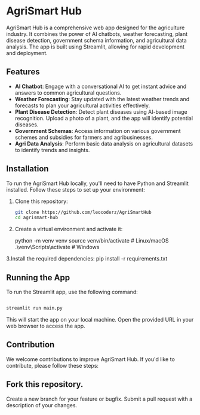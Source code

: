 # AgriSmart Hub

AgriSmart Hub is a comprehensive web app designed for the agriculture industry. It combines the power of AI chatbots, weather forecasting, plant disease detection, government schema information, and agricultural data analysis. The app is built using Streamlit, allowing for rapid development and deployment.

## Features

- **AI Chatbot**: Engage with a conversational AI to get instant advice and answers to common agricultural questions.
- **Weather Forecasting**: Stay updated with the latest weather trends and forecasts to plan your agricultural activities effectively.
- **Plant Disease Detection**: Detect plant diseases using AI-based image recognition. Upload a photo of a plant, and the app will identify potential diseases.
- **Government Schemas**: Access information on various government schemes and subsidies for farmers and agribusinesses.
- **Agri Data Analysis**: Perform basic data analysis on agricultural datasets to identify trends and insights.

## Installation

To run the AgriSmart Hub locally, you'll need to have Python and Streamlit installed. Follow these steps to set up your environment:

1. Clone this repository:

   ```bash
   git clone https://github.com/leocoderz/AgriSmartHub
   cd agrismart-hub
2. Create a virtual environment and activate it:

   python -m venv venv
   source venv/bin/activate  # Linux/macOS
   .\venv\Scripts\activate  # Windows
   
3.Install the required dependencies:
    pip install -r requirements.txt

## Running the App
To run the Streamlit app, use the following command:

```bash

streamlit run main.py
```
This will start the app on your local machine. Open the provided URL in your web browser to access the app.

## Contribution
We welcome contributions to improve AgriSmart Hub. If you'd like to contribute, please follow these steps:

## Fork this repository.
Create a new branch for your feature or bugfix.
Submit a pull request with a description of your changes.


